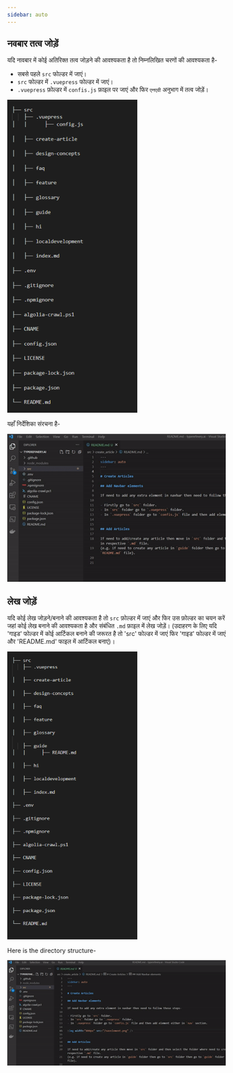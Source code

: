 ```yaml
---
sidebar: auto
---
```


## नवबार तत्व जोड़ें

यदि नावबार में कोई अतिरिक्त तत्व जोड़ने की आवश्यकता है तो निम्नलिखित चरणों की आवश्यकता है-

- सबसे पहले `src` फोल्डर में जाएं।
- `src` फोल्डर में `.vuepress` फोल्डर में जाएं।
- `.vuepress` फ़ोल्डर में `confis.js` फ़ाइल पर जाएं और फिर `एनएवी` अनुभाग में तत्व जोड़ें।

<img width="300px" src="/navbarelement.png" />

यहाँ निर्देशिका संरचना है-

<img width="800px" src="/navelement.gif" />

## लेख जोड़ें

यदि कोई लेख जोड़ने/बनाने की आवश्यकता है तो `src` फ़ोल्डर में जाएं और फिर उस फ़ोल्डर का चयन करें जहां कोई लेख बनाने की आवश्यकता है और संबंधित `.md` फ़ाइल में लेख जोड़ें।
(उदाहरण के लिए यदि 'गाइड' फोल्डर में कोई आर्टिकल बनाने की जरूरत है तो 'src' फोल्डर में जाएं फिर 'गाइड' फोल्डर में जाएं और 'README.md' फाइल में आर्टिकल बनाएं)।

<img width="300px" src="/createarticle.png" />

Here is the directory structure-

<img width="800px" src="/addarticle.gif" />




